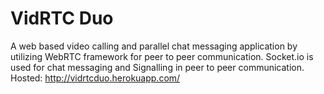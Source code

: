 # VidRTC Duo
A web based video calling and parallel chat messaging application by utilizing WebRTC framework for peer to peer communication. Socket.io is used for chat messaging and Signalling in peer to peer communication.
Hosted: http://vidrtcduo.herokuapp.com/
